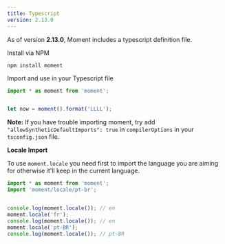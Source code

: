 ```yaml
---
title: Typescript
version: 2.13.0
---
```


As of version **2.13.0**, Moment includes a typescript definition file.

Install via NPM
```
npm install moment
```

Import and use in your Typescript file
```javascript
import * as moment from 'moment';


let now = moment().format('LLLL');
```

**Note:** If you have trouble importing moment, try add ```"allowSyntheticDefaultImports": true``` in ```compilerOptions``` in your ```tsconfig.json``` file.

**Locale Import**

To use `moment.locale` you need first to import the language you are aiming for otherwise it'll keep in the current language.

```javascript
import * as moment from 'moment';
import 'moment/locale/pt-br';


console.log(moment.locale()); // en
moment.locale('fr');
console.log(moment.locale()); // en
moment.locale('pt-BR');
console.log(moment.locale()); // pt-BR
```

